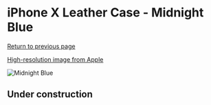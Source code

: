 # iPhone X Leather Case - Midnight Blue

[Return to previous page](/iphone_x)

[High-resolution image from Apple](https://store.storeimages.cdn-apple.com/8756/as-images.apple.com/is/MQTC2?wid=4500&hei=4500&fmt=png)

<div style="width: 512px"><img src="/almost_uncompressed/MQTC2.webp" alt="Midnight Blue"></div>

## Under construction
